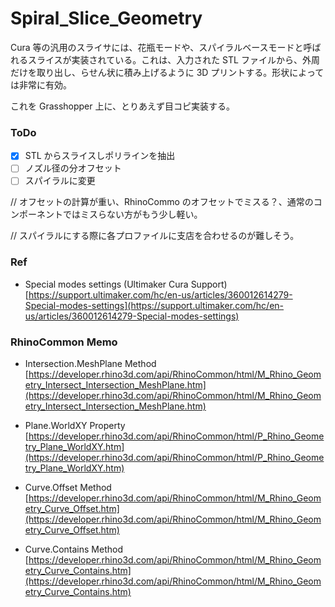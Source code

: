 # Spiral_Slice_Geometry  


Cura 等の汎用のスライサには、花瓶モードや、スパイラルベースモードと呼ばれるスライスが実装されている。これは、入力された STL ファイルから、外周だけを取り出し、らせん状に積み上げるように 3D プリントする。形状によっては非常に有効。  

これを Grasshopper 上に、とりあえず目コピ実装する。  


### ToDo  

- [x] STL からスライスしポリラインを抽出  
- [ ] ノズル径の分オフセット  
- [ ] スパイラルに変更  

// オフセットの計算が重い、RhinoCommo のオフセットでミスる？、通常のコンポーネントではミスらない方がもう少し軽い。  

// スパイラルにする際に各プロファイルに支店を合わせるのが難しそう。  


### Ref  

- Special modes settings (Ultimaker Cura Support)
  [https://support.ultimaker.com/hc/en-us/articles/360012614279-Special-modes-settings](https://support.ultimaker.com/hc/en-us/articles/360012614279-Special-modes-settings)  


### RhinoCommon Memo  

- Intersection.MeshPlane Method  
  [https://developer.rhino3d.com/api/RhinoCommon/html/M_Rhino_Geometry_Intersect_Intersection_MeshPlane.htm](https://developer.rhino3d.com/api/RhinoCommon/html/M_Rhino_Geometry_Intersect_Intersection_MeshPlane.htm)  

- Plane.WorldXY Property  
  [https://developer.rhino3d.com/api/RhinoCommon/html/P_Rhino_Geometry_Plane_WorldXY.htm](https://developer.rhino3d.com/api/RhinoCommon/html/P_Rhino_Geometry_Plane_WorldXY.htm)  

- Curve.Offset Method  
  [https://developer.rhino3d.com/api/RhinoCommon/html/M_Rhino_Geometry_Curve_Offset.htm](https://developer.rhino3d.com/api/RhinoCommon/html/M_Rhino_Geometry_Curve_Offset.htm)   

- Curve.Contains Method  
  [https://developer.rhino3d.com/api/RhinoCommon/html/M_Rhino_Geometry_Curve_Contains.htm](https://developer.rhino3d.com/api/RhinoCommon/html/M_Rhino_Geometry_Curve_Contains.htm)  
